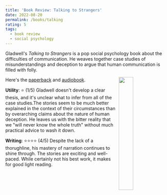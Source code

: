```yaml
---
title: 'Book Review: Talking to Strangers'
date: 2022-08-20
permalink: /books/talking
rating: 5
tags:
  - book review
  - social psychology
---
```


Gladwell's *Talking to Strangers* is a pop social psychology book about the difficulties of communication. He weaves together case studies of misunderstandings and deception to argue that human communication is filled with folly.

<img align="right" width="30%" src="/images/books/talking.jpeg">

Here's the [paperback](https://www.amazon.com/Talking-Strangers-Should-about-People/dp/0316478520) and [audiobook](https://www.amazon.com/Talking-to-Strangers-audiobook/dp/B07NJCG1XS).

**Utility**: ⭐ (1/5)
Gladwell doesn't develop a clear thesis, and it's unclear what to infer from all of the case studies.The stories seem to be much better explained in the context of their circumstances than by overarching claims about the nature of human deception. He leaves us with the bitter reality that we "will never know the whole truth" without much practical advice to wash it down.

**Writing**: ⭐⭐⭐⭐ (4/5)
Despite the lack of a thorughline, his mastery of narration continues to shine through. The stories are exciting and well-paced. While certainly not his best work, it makes for good light reading.